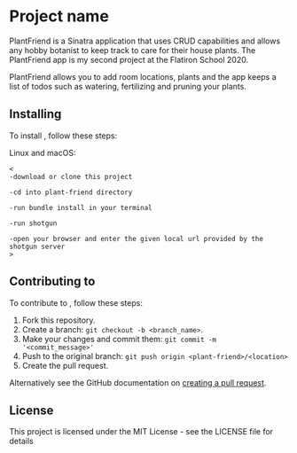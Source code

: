 # Project name


PlantFriend is a Sinatra application that uses CRUD capabilities and allows any hobby botanist to keep track to care for their house plants. The PlantFriend app is my second project at the Flatiron School 2020. 

PlantFriend allows you to add room locations, plants and the app keeps a list of todos such as watering, fertilizing and pruning your plants. 


## Installing <plant-friend>

To install <plant-friend>, follow these steps:

Linux and macOS:
```
<
-download or clone this project

-cd into plant-friend directory

-run bundle install in your terminal

-run shotgun

-open your browser and enter the given local url provided by the shotgun server
>
```
## Contributing to <plant-friend>
<!--- If your README is long or you have some specific process or steps you want contributors to follow, consider creating a separate CONTRIBUTING.md file--->
To contribute to <plant-friend>, follow these steps:

1. Fork this repository.
2. Create a branch: `git checkout -b <branch_name>`.
3. Make your changes and commit them: `git commit -m '<commit_message>'`
4. Push to the original branch: `git push origin <plant-friend>/<location>`
5. Create the pull request.

Alternatively see the GitHub documentation on [creating a pull request](https://help.github.com/en/github/collaborating-with-issues-and-pull-requests/creating-a-pull-request).

## License
<!--- If you're not sure which open license to use see https://choosealicense.com/--->

This project is licensed under the MIT License - see the LICENSE file for details

